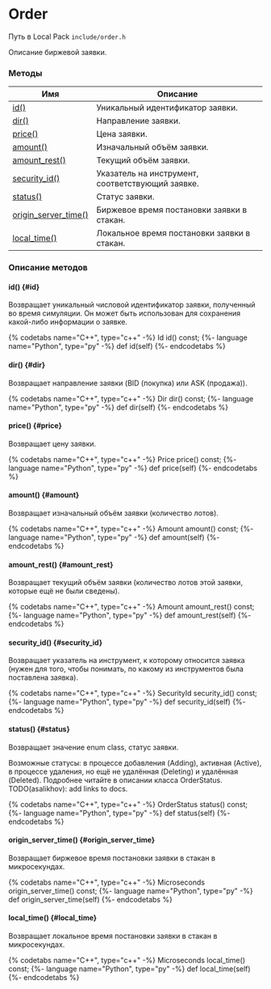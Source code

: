 # Order

Путь в Local Pack `include/order.h`

Описание биржевой заявки.

### Методы

| Имя | Описание |
| --- | --- |
| [id()](#id) | Уникальный идентификатор заявки. |
| [dir()](#dir) | Направление заявки. |
| [price()](#price) | Цена заявки. |
| [amount()](#amount) | Изначальный объём заявки. |
| [amount_rest()](#amount_rest) | Текущий объём заявки. |
| [security_id()](#security_id) | Указатель на инструмент, соответствующий заявке. |
| [status()](#status) | Статус заявки. |
| [origin_server_time()](#origin_server_time) | Биржевое время постановки заявки в стакан. |
| [local_time()](#local_time) | Локальное время постановки заявки в стакан. |

### Описание методов

#### id() {#id}

Возвращает уникальный числовой идентификатор заявки, полученный во время симуляции.
Он может быть использован для сохранения какой-либо информации о заявке.

{% codetabs name="C++", type="c++" -%}
Id id() const;
{%- language name="Python", type="py" -%}
def id(self)
{%- endcodetabs %}

#### dir() {#dir}

Возвращает направление заявки (BID (покупка) или ASK (продажа)).

{% codetabs name="C++", type="c++" -%}
Dir dir() const;
{%- language name="Python", type="py" -%}
def dir(self)
{%- endcodetabs %}

#### price() {#price}

Возвращает цену заявки.

{% codetabs name="C++", type="c++" -%}
Price price() const;
{%- language name="Python", type="py" -%}
def price(self)
{%- endcodetabs %}

#### amount() {#amount}

Возвращает изначальный объём заявки (количество лотов).

{% codetabs name="C++", type="c++" -%}
Amount amount() const;
{%- language name="Python", type="py" -%}
def amount(self)
{%- endcodetabs %}

#### amount_rest() {#amount_rest}

Возвращает текущий объём заявки (количество лотов этой заявки, которые ещё не были сведены).

{% codetabs name="C++", type="c++" -%}
Amount amount_rest() const;
{%- language name="Python", type="py" -%}
def amount_rest(self)
{%- endcodetabs %}

#### security_id() {#security_id}

Возвращает указатель на инструмент, к которому относится заявка (нужен для того, чтобы понимать, по какому из инструментов была поставлена заявка).

{% codetabs name="C++", type="c++" -%}
SecurityId security_id() const;
{%- language name="Python", type="py" -%}
def security_id(self)
{%- endcodetabs %}

#### status() {#status}

Возвращает значение enum class, статус заявки.

Возможные статусы: в процессе добавления (Adding), активная (Active), в процессе удаления, но ещё не удалённая (Deleting) и удалённая (Deleted).
Подробнее читайте в описании класса OrderStatus.
TODO(asalikhov): add links to docs.

{% codetabs name="C++", type="c++" -%}
OrderStatus status() const;
{%- language name="Python", type="py" -%}
def status(self)
{%- endcodetabs %}

#### origin_server_time() {#origin_server_time}

Возвращает биржевое время постановки заявки в стакан в микросекундах.

{% codetabs name="C++", type="c++" -%}
Microseconds origin_server_time() const;
{%- language name="Python", type="py" -%}
def origin_server_time(self)
{%- endcodetabs %}

#### local_time() {#local_time}

Возвращает локальное время постановки заявки в стакан в микросекундах.

{% codetabs name="C++", type="c++" -%}
Microseconds local_time() const;
{%- language name="Python", type="py" -%}
def local_time(self)
{%- endcodetabs %}

